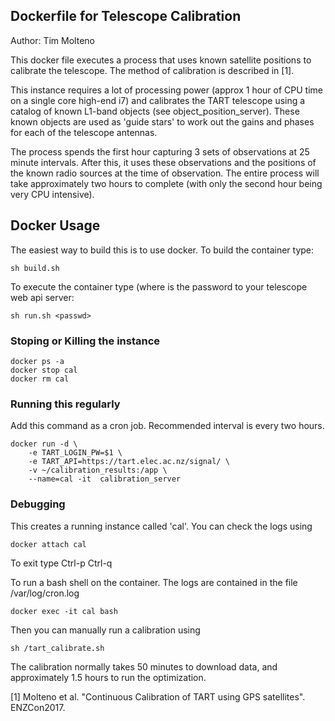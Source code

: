 ## Dockerfile for Telescope Calibration

Author: Tim Molteno

This docker file executes a process that uses known satellite positions to calibrate the telescope. The method of calibration is described in [1].

This instance requires a lot of processing power (approx 1 hour of CPU time on a single core high-end i7) and calibrates the TART telescope using a catalog of known L1-band objects (see object_position_server). These known objects are used as 'guide stars' to work out the gains and phases for each of the telescope antennas.

The process spends the first hour capturing 3 sets of observations at 25 minute intervals. After this, it uses these observations and the positions of the known radio sources at the time of observation. The entire process will take approximately two hours to complete (with only the second hour being very CPU intensive).

## Docker Usage

The easiest way to build this is to use docker. To build the container type:

    sh build.sh

To execute the container type (where <passwd> is the password to your telescope web api server:

    sh run.sh <passwd>


### Stoping or Killing the instance

    docker ps -a
    docker stop cal
    docker rm cal


### Running this regularly

Add this command as a cron job. Recommended interval is every two hours.

    docker run -d \
        -e TART_LOGIN_PW=$1 \
        -e TART_API=https://tart.elec.ac.nz/signal/ \
        -v ~/calibration_results:/app \
        --name=cal -it  calibration_server
    
### Debugging

This creates a running instance called 'cal'. You can check the logs using 

    docker attach cal

To exit type Ctrl-p Ctrl-q


To run a bash shell on the container. The logs are contained in the file /var/log/cron.log

    docker exec -it cal bash
    
Then you can manually run a calibration using

    sh /tart_calibrate.sh

The calibration normally takes 50 minutes to download data, and approximately 1.5 hours to run the optimization.

[1] Molteno et al. "Continuous Calibration of TART using GPS satellites". ENZCon2017.
